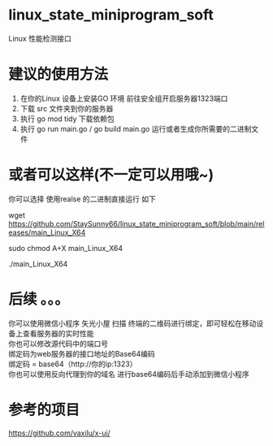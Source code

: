 # linux_state_miniprogram_soft
Linux 性能检测接口
# 建议的使用方法
1. 在你的Linux 设备上安装GO 环境 前往安全组开启服务器1323端口
2. 下载 src 文件夹到你的服务器
3. 执行 go mod tidy 下载依赖包
4. 执行 go run main.go / go build main.go  运行或者生成你所需要的二进制文件
# 或者可以这样(不一定可以用哦~)
你可以选择 使用realse 的二进制直接运行
如下

wget https://github.com/StaySunny66/linux_state_miniprogram_soft/blob/main/releases/main_Linux_X64 

sudo chmod A+X main_Linux_X64  

./main_Linux_X64

# 后续 。。。
你可以使用微信小程序 矢光小屋 扫描 终端的二维码进行绑定，即可轻松在移动设备上查看服务器的实时性能  
你也可以修改源代码中的端口号  
绑定码为web服务器的接口地址的Base64编码  
绑定码 = base64（http://你的ip:1323）  
你也可以使用反向代理到你的域名 进行base64编码后手动添加到微信小程序  
# 参考的项目

https://github.com/vaxilu/x-ui/
